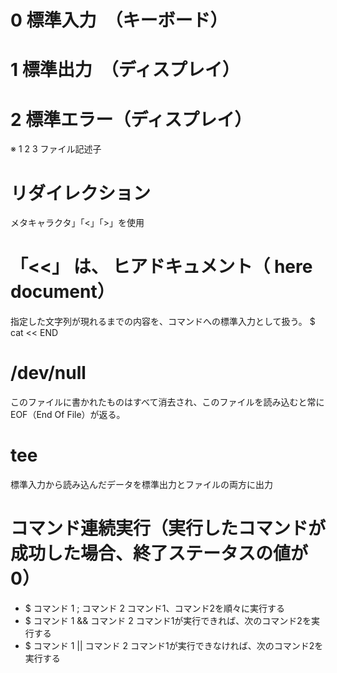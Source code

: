 # 0 標準入力　（キーボード）

# 1 標準出力　（ディスプレイ）

# 2 標準エラー（ディスプレイ）

※ 1 2 3 ファイル記述子

# リダイレクション
メタキャラクタ」「<」「>」を使用

# 「<<」 は、 ヒアドキュメント（ here document）
 指定した文字列が現れるまでの内容を、コマンドへの標準入力として扱う。
 $ cat << END

# /dev/null
 このファイルに書かれたものはすべて消去され、このファイルを読み込むと常にEOF（End Of File）が返る。
 
 # tee
  標準入力から読み込んだデータを標準出力とファイルの両方に出力
  
 # コマンド連続実行（実行したコマンドが成功した場合、終了ステータスの値が0）
 - $ コマンド 1 ; コマンド 2
   コマンド1、コマンド2を順々に実行する
 - $ コマンド 1 && コマンド 2
   コマンド1が実行できれば、次のコマンド2を実行する 
 - $ コマンド 1 || コマンド 2
   コマンド1が実行できなければ、次のコマンド2を実行する
